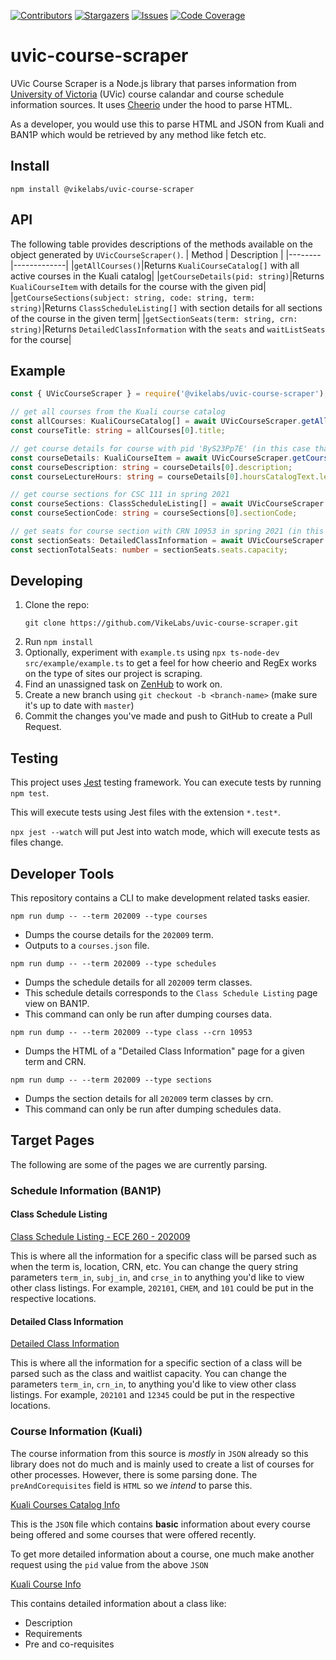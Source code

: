 [![Contributors][contributors-shield]][contributors-url]
[![Stargazers][stars-shield]][stars-url]
[![Issues][issues-shield]][issues-url]
[![Code Coverage][coverage-shield]][coverage-url]

# uvic-course-scraper


UVic Course Scraper is a Node.js library that parses information from [University of Victoria](https://uvic.ca) (UVic) course calandar and course schedule information sources. It uses [Cheerio](https://cheerio.js.org/) under the hood to parse HTML.

As a developer, you would use this to parse HTML and JSON from Kuali and BAN1P which would be retrieved by any method like fetch etc.

## Install
```
npm install @vikelabs/uvic-course-scraper
```

## API
The following table provides descriptions of the methods available on the object generated by `UVicCourseScraper()`.
| Method | Description |
|--------|-------------|
|``getAllCourses()``|Returns ``KualiCourseCatalog[]`` with all active courses in the Kuali catalog|
|``getCourseDetails(pid: string)``|Returns ``KualiCourseItem`` with details for the course with the given pid|
|``getCourseSections(subject: string, code: string, term: string)``|Returns ``ClassScheduleListing[]`` with section details for all sections of the course in the given term|
|``getSectionSeats(term: string, crn: string)``|Returns ``DetailedClassInformation`` with the `seats` and `waitListSeats` for the course|

## Example
```ts
const { UVicCourseScraper } = require('@vikelabs/uvic-course-scraper');

// get all courses from the Kuali course catalog
const allCourses: KualiCourseCatalog[] = await UVicCourseScraper.getAllCourses();
const courseTitle: string = allCourses[0].title;

// get course details for course with pid 'ByS23Pp7E' (in this case thats ACAN 225)
const courseDetails: KualiCourseItem = await UVicCourseScraper.getCourseDetails('ByS23Pp7E');
const courseDescription: string = courseDetails[0].description;
const courseLectureHours: string = courseDetails[0].hoursCatalogText.lecture;

// get course sections for CSC 111 in spring 2021
const courseSections: ClassScheduleListing[] = await UVicCourseScraper.getCourseSections('202101', 'CSC', '111');
const courseSectionCode: string = courseSections[0].sectionCode;

// get seats for course section with CRN 10953 in spring 2021 (in this case thats ECE 260 - A01)
const sectionSeats: DetailedClassInformation = await UVicCourseScraper.getSectionSeats('202101', '10953');
const sectionTotalSeats: number = sectionSeats.seats.capacity;
```

## Developing
1. Clone the repo:
    ```
    git clone https://github.com/VikeLabs/uvic-course-scraper.git
    ```
2. Run `npm install`
3. Optionally, experiment with `example.ts` using `npx ts-node-dev src/example/example.ts` to get a feel for how cheerio and RegEx works on the type of sites our project is scraping.
4. Find an unassigned task on [ZenHub](https://app.zenhub.com/workspaces/team-schedule-courses-5f973f50ae36d70012eb5b2e/board?repos=216653028) to work on.
5. Create a new branch using `git checkout -b <branch-name>` (make sure it's up to date with `master`)
6. Commit the changes you've made and push to GitHub to create a Pull Request.

## Testing

This project uses [Jest](https://jestjs.io/) testing framework. You can execute tests by running `npm test`.

This will execute tests using Jest files with the extension `*.test*`.

`npx jest --watch` will put Jest into watch mode, which will execute tests as files change.

## Developer Tools

This repository contains a CLI to make development related tasks easier.

```
npm run dump -- --term 202009 --type courses
```

- Dumps the course details for the `202009` term.
- Outputs to a `courses.json` file.

```
npm run dump -- --term 202009 --type schedules
```

- Dumps the schedule details for all `202009` term classes.
- This schedule details corresponds to the `Class Schedule Listing` page view on BAN1P.
- This command can only be run after dumping courses data.

```
npm run dump -- --term 202009 --type class --crn 10953
```

- Dumps the HTML of a "Detailed Class Information" page for a given term and CRN.

```
npm run dump -- --term 202009 --type sections
```

- Dumps the section details for all `202009` term classes by crn.
- This command can only be run after dumping schedules data.

## Target Pages

The following are some of the pages we are currently parsing.

### Schedule Information (BAN1P)

#### Class Schedule Listing

[Class Schedule Listing - ECE 260 - 202009](https://www.uvic.ca/BAN1P/bwckctlg.p_disp_listcrse?term_in=202009&subj_in=ECE&crse_in=260&schd_in=)

This is where all the information for a specific class will be parsed such as when the term is, location, CRN, etc. You can change the query string parameters `term_in`, `subj_in`, and `crse_in` to anything you'd like to view other class listings. For example, `202101`, `CHEM`, and `101` could be put in the respective locations.

#### Detailed Class Information

[Detailed Class Information](https://www.uvic.ca/BAN1P/bwckschd.p_disp_detail_sched?term_in=202009&crn_in=10953)

This is where all the information for a specific section of a class will be parsed such as the class and waitlist capacity. You can change the parameters `term_in`, `crn_in`, to anything you'd like to view other class listings. For example, `202101` and `12345` could be put in the respective locations.

### Course Information (Kuali)

The course information from this source is _mostly_ in `JSON` already so this library does not do much and is mainly used to create a list of courses for other processes. However, there is some parsing done. The `preAndCorequisites` field is `HTML` so we _intend_ to parse this.

[Kuali Courses Catalog Info](https://uvic.kuali.co/api/v1/catalog/courses/5d9ccc4eab7506001ae4c225)

This is the `JSON` file which contains **basic** information about every course being offered and some courses that were offered recently.

To get more detailed information about a course, one much make another request using the `pid` value from the above `JSON`

[Kuali Course Info](https://uvic.kuali.co/api/v1/catalog/course/5d9ccc4eab7506001ae4c225/ByS23Pp7E)

This contains detailed information about a class like:

- Description
- Requirements
- Pre and co-requisites

<!-- MARKDOWN LINKS & IMAGES -->
<!-- https://www.markdownguide.org/basic-syntax/#reference-style-links -->

[contributors-shield]: https://img.shields.io/github/contributors/VikeLabs/uvic-course-scraper.svg?style=flat-square
[contributors-url]: https://github.com/VikeLabs/uvic-course-scraper/graphs/contributors
[stars-shield]: https://img.shields.io/github/stars/VikeLabs/uvic-course-scraper.svg?style=flat-square
[stars-url]: https://github.com/VikeLabs/uvic-course-scraper/stargazers
[issues-shield]: https://img.shields.io/github/issues/VikeLabs/uvic-course-scraper.svg?style=flat-square
[issues-url]: https://github.com/othneildrew/VikeLabs/uvic-course-scraper/issues
[coverage-shield]: https://codecov.io/gh/VikeLabs/uvic-course-scraper/branch/master/graph/badge.svg?token=06B7FNZ8TH
[coverage-url]: https://codecov.io/gh/VikeLabs/uvic-course-scraper
